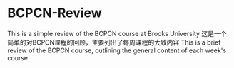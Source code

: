 # BCPCN-Review
This is a simple review of the BCPCN course at Brooks University
这是一个简单的对BCPCN课程的回顾，主要列出了每周课程的大致内容
This is a brief review of the BCPCN course, outlining the general content of each week's course
